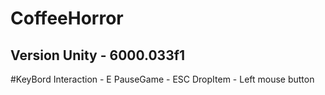 # CoffeeHorror

## Version Unity - 6000.033f1

#KeyBord
Interaction - E
PauseGame - ESC
DropItem - Left mouse button
